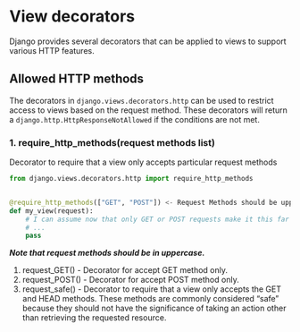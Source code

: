<link href="https://maxcdn.bootstrapcdn.com/bootstrap/3.3.6/css/bootstrap.min.css" rel="stylesheet"/>

# View decorators

Django provides several decorators that can be applied to views to support various HTTP features.

## Allowed HTTP methods

The decorators in `django.views.decorators.http` can be used to restrict access to views based on the request method. These decorators will return a `django.http.HttpResponseNotAllowed` if the conditions are not met.

### 1. require_http_methods(request methods list)

Decorator to require that a view only accepts particular request methods

```python
from django.views.decorators.http import require_http_methods


@require_http_methods(["GET", "POST"]) <- Request Methods should be uppercase
def my_view(request):
    # I can assume now that only GET or POST requests make it this far
    # ...
    pass
```

***Note that request methods should be in uppercase.***

1. request_GET() - Decorator for accept GET method only.
2. request_POST() - Decorator for accept POST method only.
3. request_safe() - Decorator to require that a view only accepts the GET and HEAD methods. These methods are commonly considered “safe” because they should not have the significance of taking an action other than retrieving the requested resource.
